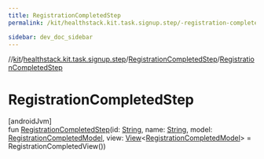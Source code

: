 ```yaml
---
title: RegistrationCompletedStep
permalink: /kit/healthstack.kit.task.signup.step/-registration-completed-step/-registration-completed-step.html

sidebar: dev_doc_sidebar
---
```

//[kit](../../../kit.html)/[healthstack.kit.task.signup.step](../index.html)/[RegistrationCompletedStep](index.html)/[RegistrationCompletedStep](-registration-completed-step.html)



# RegistrationCompletedStep



[androidJvm]\
fun [RegistrationCompletedStep](-registration-completed-step.html)(id: [String](https://kotlinlang.org/api/latest/jvm/stdlib/kotlin/-string/index.html), name: [String](https://kotlinlang.org/api/latest/jvm/stdlib/kotlin/-string/index.html), model: [RegistrationCompletedModel](../../healthstack.kit.task.signup.model/-registration-completed-model/index.html), view: [View](../../healthstack.kit.task.base/-view/index.html)&lt;[RegistrationCompletedModel](../../healthstack.kit.task.signup.model/-registration-completed-model/index.html)&gt; = RegistrationCompletedView())




